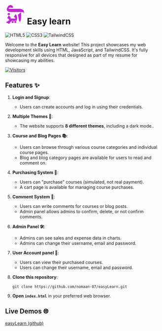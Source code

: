 # ![Logo](images/favicons/fuchsia-favicon-64x64.png) Easy learn

![HTML5](https://img.shields.io/badge/HTML5-E34F26?style=for-the-badge&logo=html5&logoColor=white)
![CSS3](https://img.shields.io/badge/CSS3-1572B6?style=for-the-badge&logo=css3&logoColor=white)
![TailwindCSS](https://img.shields.io/badge/tailwindcss-%2338B2AC.svg?style=for-the-badge&logo=tailwind-css&logoColor=white)

Welcome to the **Easy Learn** website! This project showcases my web development skills using HTML, JavaScript, and TailwindCSS. It's fully responsive for all devices that designed as part of my resume for showcasing my abilities.

[![Visitors](https://api.visitorbadge.io/api/visitors?path=https%3A%2F%2Fgithub.com%2Fnomaan-07%2FeasyLearn&labelColor=%230f172a&countColor=%23059669)](https://visitorbadge.io/status?path=https%3A%2F%2Fgithub.com%2Fnomaan-07%2FeasyLearn)

## Features ✨

1. **Login and Signup**:

   - Users can create accounts and log in using their credentials.

2. **Multiple Themes 🎨**:

   - The website supports **8 different themes**, including a dark mode..

3. **Course and Blog Pages 📚**:

   - Users can browse through various course categories and individual course pages.
   - Blog and blog category pages are available for users to read and comment on.

4. **Purchasing System 🛒**:

   - Users can "purchase" courses (simulated, not real payment).
   - A cart page is available for managing course purchases.

5. **Comment System 💬**:

   - Users can write comments for courses or blog posts.
   - Admin panel allows admins to confirm, delete, or not confirm comments.

6. **Admin Panel 🛠️**:

   - Admins can see sales and expense data in charts.
   - Admins can change their username, email and password.

7. **User Account panel 👤**:

   - Users can view their purchased courses.
   - Users can change their username, email and password.

8. **Clone this repository**:

   ```
   git clone https://github.com/nomaan-07/easyLearn.git
   ```

9. **Open `index.html`** in your preferred web browser.

## Live Demos 🌐

[easyLearn (github)](https://nomaan-07.github.io/easyLearn)
